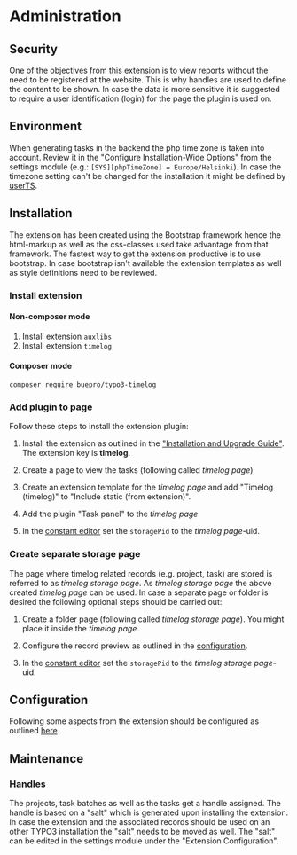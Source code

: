 # Administration

## Security

One of the objectives from this extension is to view reports without the need to be registered at the website.
This is why handles are used to define the content to be shown. In case the data is more sensitive it is suggested
to require a user identification (login) for the page the plugin is used on. 

## Environment

When generating tasks in the backend the php time zone is taken into account. Review it in the 
"Configure Installation-Wide Options" from the settings module (e.g.: `[SYS][phpTimeZone] = Europe/Helsinki`). 
In case the timezone setting can't be changed for the installation it might be defined by 
[userTS](Configuration.md#timezone).

## Installation

The extension has been created using the Bootstrap framework hence the html-markup as well as the css-classes used take
advantage from that framework. The fastest way to get the extension productive is to use bootstrap. In case
bootstrap isn't available the extension templates as well as style definitions need to be reviewed.

### Install extension

#### Non-composer mode

1. Install extension `auxlibs`
1. Install extension `timelog`

#### Composer mode

`composer require buepro/typo3-timelog`

### Add plugin to page

Follow these steps to install the extension plugin:

[UrlInstallationGuide]: https://docs.typo3.org/m/typo3/guide-installation/master/en-us/ExtensionInstallation/Index.html

1. Install the extension as outlined in the ["Installation and Upgrade Guide"](UrlInstallationGuide). The extension 
key is **timelog**.

1. Create a page to view the tasks (following called *timelog page*)

1. Create an extension template for the *timelog page* and add "Timelog (timelog)"  to "Include static (from extension)".

1. Add the plugin "Task panel" to the *timelog page*

1. In the [constant editor](Configuration.md#constant-editor) set the `storagePid` to the *timelog page*-uid.

### Create separate storage page

The page where timelog related records (e.g. project, task) are stored is referred to as *timelog storage page*.
As *timelog storage page* the above created *timelog page* can be used. In case a separate page or folder is desired
the following optional steps should be carried out:

1. Create a folder page (following called *timelog storage page*). You might place it inside the *timelog page*.

1. Configure the record preview as outlined in the [configuration](Configuration.md#record-preview).

1. In the [constant editor](Configuration.md#constant-editor) set the `storagePid` to the *timelog storage page*-uid.

## Configuration

Following some aspects from the extension should be configured as outlined [here](Configuration.md).

## Maintenance

### Handles

The projects, task batches as well as the tasks get a handle assigned. The handle is based on a "salt" which is
generated upon installing the extension. In case the extension and the associated records should be used on an
other TYPO3 installation the "salt" needs to be moved as well. The "salt" can be edited in the settings module under
the "Extension Configuration".


